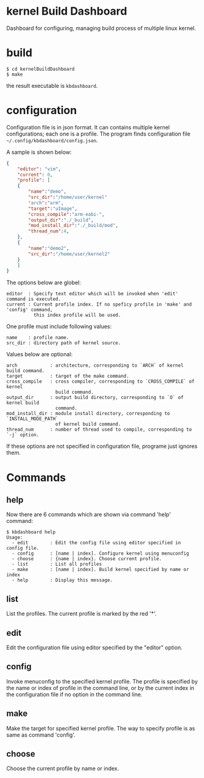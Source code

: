 # kernel Build Dashboard
Dashboard for configuring, managing build process of multiple linux kernel.

# build
```
$ cd kernelBuildDashboard
$ make
```

the result executable is `kbdashboard`.

# configuration
Configuration file is in json format. It can contains multiple kernel
configurations; each one is a profile. The program finds configuration file 
`~/.config/kbdashboard/config.json`.

A sample is shown below:

```json
{
	"editor": "vim",
	"current": 0,
	"profile": [
	{
		"name":"demo",
		"src_dir":"/home/user/kernel"
		"arch":"arm",
		"target":"uImage",
		"cross_compile":"arm-eabi-",
		"output_dir":"./_build",
		"mod_install_dir":"./_build/mod",
		"thread_num":4,
	},
	{
		"name":"demo2",
		"src_dir":"/home/user/kernel2"
	}
	]
}
```

The options below are globel:
```
editor  : Specify text editor which will be invoked when 'edit' command is executed.
current : Current profile index. If no speficy profile in 'make' and 'config' command,
          this index profile will be used.
``` 

One profile must include following values:
```
name    : profile name.
src_dir : directory path of kernel source.
```

Values below are optional:
```
arch            : architecture, corresponding to `ARCH` of kernel build command.
target          : target of the make command.
cross_compile   : cross compiler, corresponding to `CROSS_COMPILE` of kernel 
                  build command.
output_dir      : output build directory, corresponding to `O` of kernel build 
                  command.
mod_install_dir : module install directory, corresponding to `INSTALL_MODE_PATH`
                  of kernel build command.
thread_num      : number of thread used to compile, corresponding to `-j` option.
```

If these options are not specified in configuration file, programe just ignores
them.

# Commands

## help
Now there are 6 commands which are shown via command 'help' command:

```
$ kbdashboard help
Usage:
  - edit        : Edit the config file using editor specified in config file.
  - config      : [name | index]. Configure kernel using menuconfig
  - choose      : {name | index}. Choose current profile.
  - list        : List all profiles
  - make        : [name | index]. Build kernel specified by name or index
  - help        : Display this message.
```

## list
List the profiles. The current profile is marked by the red '*'.

## edit
Edit the configuration file using editor specified by the "editor" option.

## config
Invoke menuconfig to the specified kernel profile. The profile is specified by
the name or index of profile in the command line, or by the current index in
the configuration file if no option in the command line.

## make
Make the target for specified kernel profile. The way to specify profile is as
same as command 'config'.

## choose
Choose the current profile by name or index.

